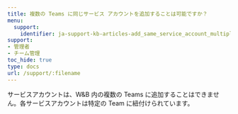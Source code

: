 ```yaml
---
title: 複数の Teams に同じサービス アカウントを追加することは可能ですか？
menu:
  support:
    identifier: ja-support-kb-articles-add_same_service_account_multiple_teams
support:
- 管理者
- チーム管理
toc_hide: true
type: docs
url: /support/:filename
---
```


サービスアカウントは、W&B 内の複数の Teams に追加することはできません。各サービスアカウントは特定の Team に紐付けられています。